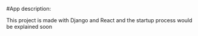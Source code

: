 #App description:

This project is made with Django and React and the startup process would be explained soon

